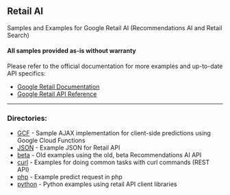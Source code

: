 ## Retail AI

Samples and Examples for Google Retail AI (Recommendations AI and Retail Search)

#### All samples provided as-is without warranty

Please refer to the official documentation for more examples and up-to-date API specifics:

* [Google Retail Documentation](https://cloud.google.com/retail/docs)
* [Google Retail API Reference](https://cloud.google.com/retail/docs/reference/rest)

***
### Directories:
- [GCF](/GCF/) - Sample AJAX implementation for client-side predictions using Google Cloud Functions
- [JSON](/JSON/) - Example JSON for Retail API
- [beta](/beta/) - Old examples using the old, beta Recommendations AI API
- [curl](/curl/) - Examples for doing common tasks with curl commands (REST API)
- [php](/php/) - Example predict request in php
- [python](/python/) - Python examples using retail API client libraries
